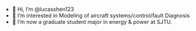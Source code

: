 - 👋 Hi, I’m @lucasshen123
- 👀 I’m interested in Modeling of aircraft systems/control/fault Diagnosis
- 🌱 I’m now a graduate student major in energy & power at SJTU.


<!---
lucasshen123/lucasshen123 is a ✨ special ✨ repository because its `README.md` (this file) appears on your GitHub profile.
You can click the Preview link to take a look at your changes.
--->
